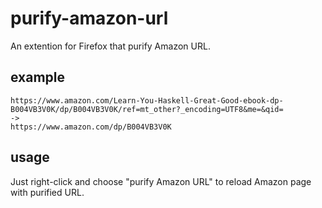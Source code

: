 # purify-amazon-url

An extention for Firefox that purify Amazon URL.

## example
```
https://www.amazon.com/Learn-You-Haskell-Great-Good-ebook-dp-B004VB3V0K/dp/B004VB3V0K/ref=mt_other?_encoding=UTF8&me=&qid=
->
https://www.amazon.com/dp/B004VB3V0K
```

## usage
Just right-click and choose "purify Amazon URL" to reload Amazon page with purified URL.
